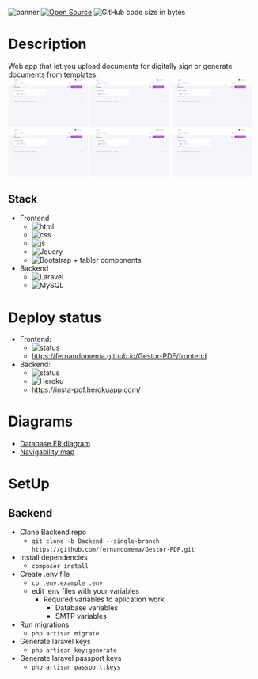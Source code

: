 ![banner](https://repository-images.githubusercontent.com/377238967/a54d6580-de8d-11eb-9672-b854042ed0f6)
[![Open Source](https://badges.frapsoft.com/os/v1/open-source.svg?v=103)](https://opensource.org/)
![GitHub code size in bytes](https://img.shields.io/github/languages/code-size/fernandomema/Gestor-PDF)

# Description
Web app that let you upload documents for digitally sign or generate documents from templates.<br>
<img src="https://github.com/fernandomema/Gestor-PDF/blob/fernando-frontend/assets/screenshot_home.png?raw=true" width="32%">
<img src="https://github.com/fernandomema/Gestor-PDF/blob/fernando-frontend/assets/screenshot_home.png?raw=true" width="32%">
<img src="https://github.com/fernandomema/Gestor-PDF/blob/fernando-frontend/assets/screenshot_home.png?raw=true" width="32%">
<img src="https://github.com/fernandomema/Gestor-PDF/blob/fernando-frontend/assets/screenshot_home.png?raw=true" width="32%">
<img src="https://github.com/fernandomema/Gestor-PDF/blob/fernando-frontend/assets/screenshot_home.png?raw=true" width="32%">
<img src="https://github.com/fernandomema/Gestor-PDF/blob/fernando-frontend/assets/screenshot_home.png?raw=true" width="32%">

## Stack
- Frontend
  - ![html](https://img.shields.io/badge/HTML-239120?style=for-the-badge&logo=html5&logoColor=white)
  - ![css](https://img.shields.io/badge/CSS-239120?&style=for-the-badge&logo=css3&logoColor=white)
  - ![js](https://img.shields.io/badge/JavaScript-F7DF1E?style=for-the-badge&logo=javascript&logoColor=black)
  - ![Jquery](https://img.shields.io/badge/jQuery-0769AD?style=for-the-badge&logo=jquery&logoColor=white)
  - ![Bootstrap](https://img.shields.io/badge/Bootstrap-563D7C?style=for-the-badge&logo=bootstrap&logoColor=white) + tabler components
- Backend
  - ![Laravel](https://img.shields.io/badge/Laravel-FF2D20?style=for-the-badge&logo=laravel&logoColor=white)
  - ![MySQL](https://img.shields.io/badge/MySQL-00000F?style=for-the-badge&logo=mysql&logoColor=white)

# Deploy status
- Frontend:
  - ![status](https://img.shields.io/website-up-down-green-red/http/fernandomema.github.io/Gestor-PDF/frontend.svg)
  - https://fernandomema.github.io/Gestor-PDF/frontend
- Backend: 
  - ![status](https://img.shields.io/website-up-down-green-red/http/insta-pdf.herokuapp.com.svg)
  - ![Heroku](https://heroku-badge.herokuapp.com/?app=insta-pdf)
  - https://insta-pdf.herokuapp.com/

# Diagrams
- [Database ER diagram](https://github.com/fernandomema/Gestor-PDF/blob/main/DB_ER_Diagram.png?raw=true)
- [Navigability map](https://github.com/fernandomema/Gestor-PDF/blob/main/navigability_map.png?raw=true)

# SetUp
## Backend
- Clone Backend repo
  - ```git clone -b Backend --single-branch https://github.com/fernandomema/Gestor-PDF.git```
- Install dependencies
  - ```composer install```
- Create .env file
  - ```cp .env.example .env```
  - edit .env files with your variables
    - Required variables to aplication work
      - Database variables
      - SMTP variables
- Run migrations
  - ```php artisan migrate```
- Generate laravel keys
  - ```php artisan key:generate```
- Generate laravel passport keys
  - ```php artisan passport:keys```
 
